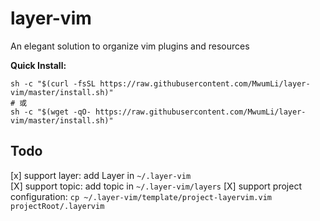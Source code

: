 # layer-vim
An elegant solution to organize vim plugins and resources  

**Quick Install:**  
    
    sh -c "$(curl -fsSL https://raw.githubusercontent.com/MwumLi/layer-vim/master/install.sh)"
    # 或
    sh -c "$(wget -qO- https://raw.githubusercontent.com/MwumLi/layer-vim/master/install.sh)"

## Todo

[x] support layer: add Layer in `~/.layer-vim`  
[X] support topic: add topic in `~/.layer-vim/layers`
[X] support project configuration: `cp ~/.layer-vim/template/project-layervim.vim projectRoot/.layervim`  
